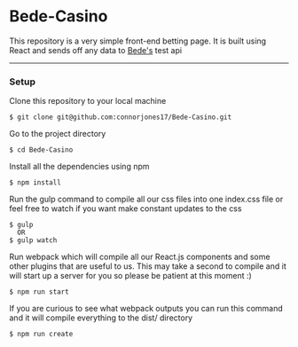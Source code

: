 # Bede-Casino

This repository is a very simple front-end betting page. It is built using React and sends off any data to [Bede's](http://bedegaming.com) test api

<hr>

<h3>Setup</h3>

Clone this repository to your local machine

``` $ git clone git@github.com:connorjones17/Bede-Casino.git ```

Go to the project directory

``` $ cd Bede-Casino ```

Install all the dependencies using npm

``` $ npm install ```

Run the gulp command to compile all our css files into one index.css file or feel free to watch if you want make constant updates to the css

``` 
$ gulp
  OR
$ gulp watch
```

Run webpack which will compile all our React.js components and some other plugins that are useful to us.
This may take a second to compile and it will start up a server for you so please be patient at this moment :)

``` $ npm run start ```

If you are curious to see what webpack outputs you can run this command and it will compile everything to the dist/ directory

``` $ npm run create ```

